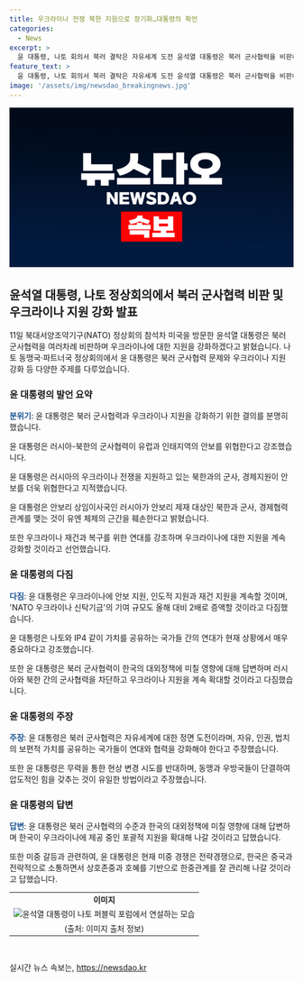 ```yaml
---
title: 우크라이나 전쟁 북한 지원으로 장기화…대통령의 확언
categories:
  - News
excerpt: >
  윤 대통령, 나토 회의서 북러 결탁은 자유세계 도전 윤석열 대통령은 북러 군사협력을 비판하고, 우크라이나 지원 강화를 약속하며 나토 회의에 참석했다. 북한과 러시아의 군사, 경제지원이 안보 위협을 가중시킨다며 협력 차단을 촉구했고, 우크라이나 지원을 확대하고 IP4 회원국들과 공조할 것을 강조했다. 미중 경쟁에 대해선 이를 회색지대 경쟁으로 분석하며 중국과의 관계 잘 관리하겠다고 밝혔다.
feature_text: >
  윤 대통령, 나토 회의서 북러 결탁은 자유세계 도전 윤석열 대통령은 북러 군사협력을 비판하고, 우크라이나 지원 강화를 약속하며 나토 회의에 참석했다. 북한과 러시아의 군사, 경제지원이 안보 위협을 가중시킨다며 협력 차단을 촉구했고, 우크라이나 지원을 확대하고 IP4 회원국들과 공조할 것을 강조했다. 미중 경쟁에 대해선 이를 회색지대 경쟁으로 분석하며 중국과의 관계 잘 관리하겠다고 밝혔다.
image: '/assets/img/newsdao_breakingnews.jpg'
---
```


<p><img src="/assets/img/newsdao_breakingnews.jpg" alt="bookingtag 속보" /></p>

<h2 data-ke-size="size26">윤석열 대통령, 나토 정상회의에서 북러 군사협력 비판 및 우크라이나 지원 강화 발표</h2>

<p data-ke-size="size16">11일 북대서양조약기구(NATO) 정상회의 참석차 미국을 방문한 윤석열 대통령은 북러 군사협력을 여러차례 비판하며 우크라이나에 대한 지원을 강화하겠다고 밝혔습니다. 나토 동맹국‧파트너국 정상회의에서 윤 대통령은 북러 군사협력 문제와 우크라이나 지원 강화 등 다양한 주제를 다루었습니다.</p>

<h3 data-ke-size="size24">윤 대통령의 발언 요약</h3>

<p data-ke-size="size16"><b><span style="color: #1a5490;">분위기</span></b>: 윤 대통령은 북러 군사협력과 우크라이나 지원을 강화하기 위한 결의를 분명히 했습니다.</p>

<p data-ke-size="size16">윤 대통령은 러시아-북한의 군사협력이 유럽과 인태지역의 안보를 위협한다고 강조했습니다.</p>

<p data-ke-size="size16">윤 대통령은 러시아의 우크라이나 전쟁을 지원하고 있는 북한과의 군사, 경제지원이 안보를 더욱 위협한다고 지적했습니다.</p>

<p data-ke-size="size16">윤 대통령은 안보리 상임이사국인 러시아가 안보리 제재 대상인 북한과 군사, 경제협력 관계를 맺는 것이 유엔 체제의 근간을 훼손한다고 밝혔습니다.</p>

<p data-ke-size="size16">또한 우크라이나 재건과 복구를 위한 연대를 강조하며 우크라이나에 대한 지원을 계속 강화할 것이라고 선언했습니다.</p>

<h3 data-ke-size="size24">윤 대통령의 다짐</h3>

<p data-ke-size="size16"><b><span style="color: #1a5490;">다짐</span></b>: 윤 대통령은 우크라이나에 안보 지원, 인도적 지원과 재건 지원을 계속할 것이며, 'NATO 우크라이나 신탁기금'의 기여 규모도 올해 대비 2배로 증액할 것이라고 다짐했습니다.</p>

<p data-ke-size="size16">윤 대통령은 나토와 IP4 같이 가치를 공유하는 국가들 간의 연대가 현재 상황에서 매우 중요하다고 강조했습니다.</p>

<p data-ke-size="size16">또한 윤 대통령은 북러 군사협력이 한국의 대외정책에 미칠 영향에 대해 답변하며 러시아와 북한 간의 군사협력을 차단하고 우크라이나 지원을 계속 확대할 것이라고 다짐했습니다.</p>

<h3 data-ke-size="size24">윤 대통령의 주장</h3>

<p data-ke-size="size16"><b><span style="color: #1a5490;">주장</span></b>: 윤 대통령은 북러 군사협력은 자유세계에 대한 정면 도전이라며, 자유, 인권, 법치의 보편적 가치를 공유하는 국가들이 연대와 협력을 강화해야 한다고 주장했습니다.</p>

<p data-ke-size="size16">또한 윤 대통령은 무력을 통한 현상 변경 시도를 반대하며, 동맹과 우방국들이 단결하여 압도적인 힘을 갖추는 것이 유일한 방법이라고 주장했습니다.</p>

<h3 data-ke-size="size24">윤 대통령의 답변</h3>

<p data-ke-size="size16"><b><span style="color: #1a5490;">답변</span></b>: 윤 대통령은 북러 군사협력의 수준과 한국의 대외정책에 미칠 영향에 대해 답변하며 한국이 우크라이나에 제공 중인 포괄적 지원을 확대해 나갈 것이라고 답했습니다.</p>

<p data-ke-size="size16">또한 미중 갈등과 관련하여, 윤 대통령은 현재 미중 경쟁은 전략경쟁으로, 한국은 중국과 전략적으로 소통하면서 상호존중과 호혜를 기반으로 한중관계를 잘 관리해 나갈 것이라고 답했습니다.</p>

<table>
    <tr>
        <td style="text-align: center; height: 17px;"><b>이미지</b></td>
    </tr>
    <tr>
        <td style="text-align: center;"><img src="이미지 링크" alt="윤석열 대통령이 나토 퍼블릭 포럼에서 연설하는 모습" width="600"></td>
    </tr>
    <tr>
        <td style="text-align: center;">(출처: 이미지 출처 정보)</td>
    </tr>
</table>

<p data-ke-size="size16">&nbsp;</p>
실시간 뉴스 속보는, <a href="https://newsdao.kr" rel="dofollow">https://newsdao.kr</a>


